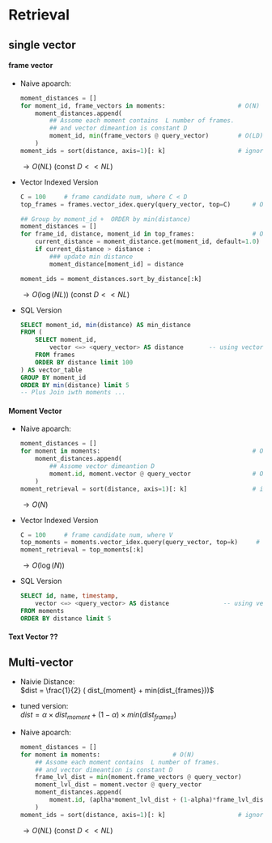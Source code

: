 
# Retrieval 

## single vector

#### frame vector
-   Naive apoarch:
    ``` python
    moment_distances = []   
    for moment_id, frame_vectors in moments:                    # O(N)
        moment_distances.append(
            ## Assome each moment contains  L number of frames.
            ## and vector dimeantion is constant D
            moment_id, min(frame_vectors @ query_vector)        # O(LD)
        )
    moment_ids = sort(distance, axis=1)[: k]                    # ignore
    ```
    $\rightarrow O(NL)$ (const $D << NL$)

-   Vector Indexed Version
    ``` python
    C = 100     # frame candidate num, where C < D
    top_frames = frames.vector_idex.query(query_vector, top=C)      # O(log(NL)D)

    ## Group by moment_id +  ORDER by min(distance)
    moment_distances = []   
    for frame_id, distance, moment_id in top_frames:                # O(C)
        current_distance = moment_distance.get(moment_id, default=1.0)
        if current_distance > distance :
            ### update min distance
            moment_distance[moment_id] = distance

    moment_ids = moment_distances.sort_by_distance[:k]
    ```
    $\rightarrow O(\log(NL))$ (const $D << NL$)

-   SQL Version
    ``` SQL
    SELECT moment_id, min(distance) AS min_distance
    FROM (
        SELECT moment_id,
            vector <=> <query_vector> AS distance       -- using vector index
        FROM frames
        ORDER BY distance limit 100
    ) AS vector_table
    GROUP BY moment_id       
    ORDER BY min(distance) limit 5
    -- Plus Join iwth moments ... 
    ```

#### Moment Vector

-   Naive apoarch:
    ``` python
    moment_distances = []   
    for moment in moments:                                          # O(N)
        moment_distances.append(
            ## Assome vector dimeantion D
            moment.id, moment.vector @ query_vector                 # O(D)
        )
    moment_retrieval = sort(distance, axis=1)[: k]                  # ignore
    ```
    $\rightarrow O(N)$ 

-   Vector Indexed Version
    ``` python
    C = 100     # frame candidate num, where V
    top_moments = moments.vector_idex.query(query_vector, top=k)     # O(log(N)D)
    moment_retrieval = top_moments[:k]
    ```
    $\rightarrow O(\log(N))$ 

-   SQL Version
    ``` SQL
    SELECT id, name, timestamp,
        vector <=> <query_vector> AS distance               -- using vector index
    FROM moments
    ORDER BY distance limit 5
    ```

#### Text Vector ??

## Multi-vector
- Naivie Distance: \
 $dist = \frac{1}{2} ( dist_{moment} + min(dist_{frames}))$

- tuned version: \
 $dist = \alpha \times dist_{moment} + (1-\alpha) \times min(dist_{frames})$
 

-   Naive apoarch:
    ``` python
    moment_distances = []   
    for moment in moments:                    # O(N)
        ## Assome each moment contains  L number of frames.
        ## and vector dimeantion is constant D
        frame_lvl_dist = min(moment.frame_vectors @ query_vector)        # O(LD)
        moment_lvl_dist = moment.vector @ query_vector                  # O(D)
        moment_distances.append(
            moment.id, (aplha*moment_lvl_dist + (1-alpha)*frame_lvl_dist
        )
    moment_ids = sort(distance, axis=1)[: k]                    # ignore
    ```
    $\rightarrow O(NL)$ (const $D << NL$)

